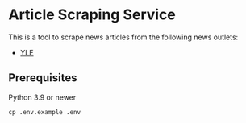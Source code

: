 # Article Scraping Service

This is a tool to scrape news articles from the following news outlets:

* [YLE](https://yle.fi/)

## Prerequisites

Python 3.9 or newer

```shell
cp .env.example .env
```

